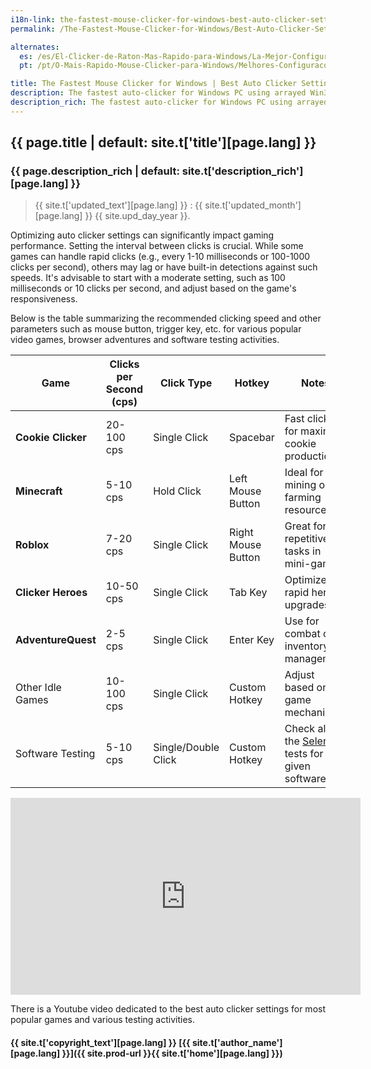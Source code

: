 ```yaml
---
i18n-link: the-fastest-mouse-clicker-for-windows-best-auto-clicker-settings-for-popular-games
permalink: /The-Fastest-Mouse-Clicker-for-Windows/Best-Auto-Clicker-Settings-for-Popular-Games/

alternates:
  es: /es/El-Clicker-de-Raton-Mas-Rapido-para-Windows/La-Mejor-Configuracion-de-Clic-Automatico-para-Juegos-Populares/
  pt: /pt/O-Mais-Rapido-Mouse-Clicker-para-Windows/Melhores-Configuracoes-de-Auto-Clicker-para-Jogos-Populares/

title: The Fastest Mouse Clicker for Windows | Best Auto Clicker Settings for Popular Games
description: The fastest auto-clicker for Windows PC using arrayed Win32 SendInput() API. Best Auto Clicker Settings for Popular Games
description_rich: The fastest auto-clicker for Windows PC using arrayed Win32 <a href="https://learn.microsoft.com/en-us/windows/win32/api/winuser/nf-winuser-sendinput" target="_blank">SendInput()</a> API. Best Auto Clicker Settings for Popular Games
---
```


## {{ page.title | default: site.t['title'][page.lang] }}

### {{ page.description_rich | default: site.t['description_rich'][page.lang] }}

> {{ site.t['updated_text'][page.lang] }} : {{ site.t['updated_month'][page.lang] }} {{ site.upd_day_year }}.

Optimizing auto clicker settings can significantly impact gaming performance. Setting the interval between clicks is crucial.
While some games can handle rapid clicks (e.g., every 1-10 milliseconds or 100-1000 clicks per second), others may lag or have built-in detections against such speeds.
It's advisable to start with a moderate setting, such as 100 milliseconds or 10 clicks per second, and adjust based on the game's responsiveness.

Below is the table summarizing the recommended clicking speed and other parameters such as mouse button, trigger key, etc. for various popular video games,
browser adventures and software testing activities.

| Game                 | Clicks per Second (cps) | Click Type            | Hotkey           | Notes                                   |
|----------------------|-------------------------|-----------------------|------------------|---------------------------------------------|
| **Cookie Clicker**   | 20-100 cps              | Single Click          | Spacebar         | Fast clicks for maximum cookie production |
| **Minecraft**        | 5-10 cps                | Hold Click            | Left Mouse Button| Ideal for mining or farming resources     |
| **Roblox**           | 7-20 cps                | Single Click          | Right Mouse Button| Great for repetitive tasks in mini-games  |
| **Clicker Heroes**   | 10-50 cps               | Single Click          | Tab Key          | Optimize for rapid hero upgrades          |
| **AdventureQuest**   | 2-5 cps                 | Single Click          | Enter Key        | Use for combat or inventory management    |
| Other Idle Games     | 10-100 cps              | Single Click          | Custom Hotkey    | Adjust based on game mechanics            |
| Software Testing     | 5-10 cps                | Single/Double Click   | Custom Hotkey    | Check also the <a href="https://www.selenium.dev/" target="_blank">Selenium</a> tests for a given software |

<div class="video-container">
    <iframe 
        width="560" 
        height="315" 
        src="https://www.youtube.com/embed/N0gOpVcgFaM?rel=0&modestbranding=1" 
        title="Best Auto Clicker Settings for Popular Games - The Fastest Mouse Clicker for Windows" 
        frameborder="0" 
        allow="accelerometer; autoplay; clipboard-write; encrypted-media; gyroscope; picture-in-picture" 
        allowfullscreen
        loading="lazy" >
    </iframe>
</div>

There is a Youtube video dedicated to the best auto clicker settings for most popular games and various testing activities.

#### {{ site.t['copyright_text'][page.lang] }} [{{ site.t['author_name'][page.lang] }}]({{ site.prod-url }}{{ site.t['home'][page.lang] }})
